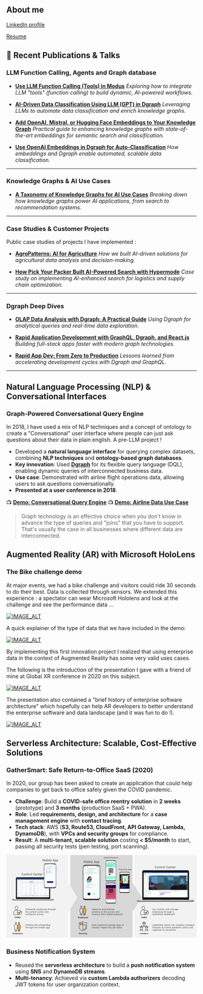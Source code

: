 ## About me
[LinkedIn profile](https://www.linkedin.com/in/raphael-derbier)

[Resume](/assets/Raphael-Derbier-Resume.pdf)

## 📝 Recent Publications & Talks

### LLM Function Calling, Agents and Graph database
- **[Use LLM Function Calling (Tools) in Modus](https://www.youtube.com/watch?v=afFk7JzSIm0)**
  *Exploring how to integrate LLM "tools" (function calling) to build dynamic, AI-powered workflows.*

- **[AI-Driven Data Classification Using LLM (GPT) in Dgraph](https://www.youtube.com/watch?v=WHH4OZiEB-g)**
  *Leveraging LLMs to automate data classification and enrich knowledge graphs.*

- **[Add OpenAI, Mistral, or Hugging Face Embeddings to Your Knowledge Graph](https://www.youtube.com/watch?v=KOXR2v4VyYU)**
  *Practical guide to enhancing knowledge graphs with state-of-the-art embeddings for semantic search and classification.*

- **[Use OpenAI Embeddings in Dgraph for Auto-Classification](https://hypermode.com/blog/ai-classification)**
  *How embeddings and Dgraph enable automated, scalable data classification.*

---

### Knowledge Graphs & AI Use Cases
- **[A Taxonomy of Knowledge Graphs for AI Use Cases](https://hypermode.com/blog/smarter-ai-knowledge-graphs)**
  *Breaking down how knowledge graphs power AI applications, from search to recommendation systems.*

---

### Case Studies & Customer Projects
Public case studies of projects I have implemented :
- **[AgroPatterns: AI for Agriculture](https://hypermode.com/blog/hypermode-agropatterns)**
  *How we built AI-driven solutions for agricultural data analysis and decision-making.*

- **[How Pick Your Packer Built AI-Powered Search with Hypermode](https://hypermode.com/blog/how-pick-your-packer-built-ai-powered-search-with-hypermode)**
  *Case study on implementing AI-enhanced search for logistics and supply chain optimization.*

---

### Dgraph Deep Dives
- **[OLAP Data Analysis with Dgraph: A Practical Guide](https://hypermode.com/blog/analytics-olap-in-dgraph)**
  *Using Dgraph for analytical queries and real-time data exploration.*

- **[Rapid Application Development with GraphQL, Dgraph, and React.js](https://www.youtube.com/watch?v=2sMhBxd-OQg)**
  *Building full-stack apps faster with modern graph technologies.*

- **[Rapid App Dev: From Zero to Production](https://hypermode.com/blog/rapid-app-dev)**
  *Lessons learned from accelerating development cycles with Dgraph and GraphQL.*

---

## Natural Language Processing (NLP) & Conversational Interfaces

### Graph-Powered Conversational Query Engine
In 2018, I have used a mix of NLP techniques and a concept of ontology to create a "Conversational" user interface where people can just ask questions about their data in plain english. A pre-LLM project !

- Developed a **natural language interface** for querying complex datasets, combining **NLP techniques** and **ontology-based graph databases**.
- **Key innovation**: Used **[Dgraph](https://dgraph.io/)** for its flexible query language (DQL), enabling dynamic queries of interconnected business data.
- **Use case**: Demonstrated with airline flight operations data, allowing users to ask questions conversationally.
- **Presented at a user conference in 2018**.

📺 **[Demo: Conversational Query Engine](https://youtu.be/OTVENGvS72A)**
📺 **[Demo: Airline Data Use Case](https://youtu.be/VnkoLH0v3DM)**

> Graph technology is an effective choice when you don't know in advance the type of queries and "joins" that you have to support. That's usually the case in all businesses where different data are interconnected.



## Augmented Reality (AR) with Microsoft HoloLens

### The Bike challenge demo

At major events, we had a bike challenge and visitors could ride 30 seconds to do their best. Data is collected through sensors.
We extended this experience : a spectator can wear Microsoft Hololens and look at the challenge and see the performance data ...

[![IMAGE_ALT](https://img.youtube.com/vi/KxpOcxRj_S4/1.jpg)](https://youtu.be/KxpOcxRj_S4)


A quick explainer of the type of data that we have included in the demo:

[![IMAGE_ALT](https://img.youtube.com/vi/vuGVqoXPMYM/3.jpg)](
https://youtu.be/vuGVqoXPMYM)

By implementing this first innovation project I realized that using enterprise data in the context of Augmented Reality has some very valid uses cases. 

The following is the introduction of the presentation I gave with a friend of mine at Global XR conference in 2020 on this subject.

[![IMAGE_ALT](https://img.youtube.com/vi/sfKdBPEMWTs/3.jpg)](https://youtu.be/sfKdBPEMWTs)

The presentation also contained a "brief history of enterprise software architecture" which hopefully can help AR developers to better understand the enterprise software and data landscape (and it was fun to do !).

[![IMAGE_ALT](https://img.youtube.com/vi/MmUKlYyrHA4/3.jpg)](https://youtu.be/MmUKlYyrHA4)

## Serverless Architecture: Scalable, Cost-Effective Solutions


### GatherSmart: Safe Return-to-Office SaaS (2020)
In 2020, our group has been asked to create an application that could help companies to get back to office safely given the COVID pandemic. 
- **Challenge**: Build a **COVID-safe office reentry solution** in **2 weeks** (prototype) and **3 months** (production SaaS + PWA).
- **Role**: Led **requirements, design, and architecture** for a **case management engine** with **contact tracing**.
- **Tech stack**: AWS (**S3, Route53, CloudFront, API Gateway, Lambda, DynamoDB**), with **VPCs and security groups** for compliance.
- **Result**: A **multi-tenant, scalable solution** costing **< $5/month** to start, passing all security tests (pen testing, port scanning).

![IMAGE_ALT](/assets/GatherSmart.png)

### Business Notification System
- Reused the **serverless architecture** to build a **push notification system** using **SNS** and **DynamoDB streams**.
- **Multi-tenancy**: Achieved via **custom Lambda authorizers** decoding JWT tokens for user organization context.

